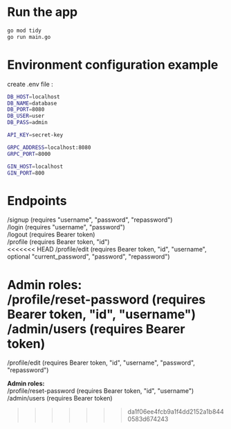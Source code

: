# Run the app
```bash
go mod tidy
go run main.go
```
# Environment configuration example
create .env file :

```bash
DB_HOST=localhost
DB_NAME=database
DB_PORT=8080
DB_USER=user
DB_PASS=admin

API_KEY=secret-key

GRPC_ADDRESS=localhost:8080
GRPC_PORT=8000

GIN_HOST=localhost
GIN_PORT=800
```

# Endpoints
/signup (requires "username", "password", "repassword")\
/login  (requires "username", "password")\
/logout (requires Bearer token)\
/profile (requires Bearer token, "id")\
<<<<<<< HEAD
/profile/edit (requires Bearer token, "id", "username", optional "current_password", "password", "repassword")

**Admin roles:**\
/profile/reset-password (requires Bearer token, "id", "username")\
/admin/users (requires Bearer token)
=======
/profile/edit (requires Bearer token, "id", "username", "password", "repassword")

**Admin roles:**\
/profile/reset-password (requires Bearer token, "id", "username")\
/admin/users (requires Bearer token)
>>>>>>> da1f06ee4fcb9a1f4dd2152a1b8440583d674243
